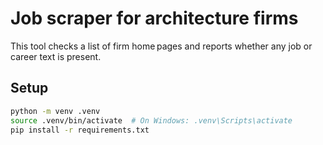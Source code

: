 # Job scraper for architecture firms

This tool checks a list of firm home pages and reports whether any job or career
text is present.

## Setup

```bash
python -m venv .venv
source .venv/bin/activate  # On Windows: .venv\Scripts\activate
pip install -r requirements.txt
